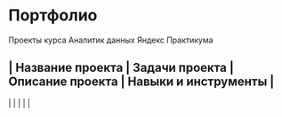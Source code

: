 # Портфолио
Проекты курса Аналитик данных Яндекс Практикума

|   **Название проекта**   |   **Задачи проекта**   |   **Описание проекта**  |   **Навыки и инструменты**    | 
---------------------------------------------------------------------------------------------------------------
|                          |                 |                       |                        |
